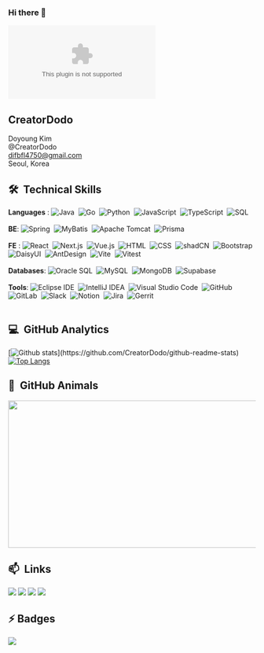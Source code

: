 ### Hi there 👋
[![hits](https://myhits.vercel.app/api/hit/https%3A%2F%2Fdeku.posstree.com?color=blue&label=hits&size=small)](https://myhits.vercel.app)

## CreatorDodo
Doyoung Kim<br/>
@CreatorDodo<br/>
difbfl4750@gmail.com<br/>
Seoul, Korea<br/>

## 🛠 &nbsp;Technical Skills
**Languages** : 
![Java](https://img.shields.io/badge/-Java-05122A?style=flat&logo=Java)&nbsp;
![Go](https://img.shields.io/badge/-Go-05122A?style=flat&logo=Go)&nbsp;
![Python](https://img.shields.io/badge/-Python-05122A?style=flat&logo=python)&nbsp;
![JavaScript](https://img.shields.io/badge/-JavaScript-05122A?style=flat&logo=javascript)&nbsp;
![TypeScript](https://img.shields.io/badge/-TypeScript-05122A?style=flat&logo=typescript)&nbsp;
![SQL](https://img.shields.io/badge/-SQL-05122A?style=flat&logo=sql)&nbsp;\
<br>
**BE**: 
![Spring](https://img.shields.io/badge/-Spring-05122A?style=flat&logo=Spring)&nbsp;
![MyBatis](https://img.shields.io/badge/-MyBatis-05122A?style=flat&logo=Fluentd)&nbsp;
![Apache Tomcat](https://img.shields.io/badge/-Apache%20Tomcat-05122A?style=flat&logo=Apache%20Tomcat)&nbsp;
![Prisma](https://img.shields.io/badge/-Prisma-05122A?style=flat&logo=Prisma)&nbsp;\
<br>
**FE** : 
![React](https://img.shields.io/badge/-React-05122A?style=flat&logo=React)&nbsp;
![Next.js](https://img.shields.io/badge/-Next.js-05122A?style=flat&logo=Next.js)&nbsp;
![Vue.js](https://img.shields.io/badge/-Vue.js-05122A?style=flat&logo=Vue.js)&nbsp;
![HTML](https://img.shields.io/badge/-HTML-05122A?style=flat&logo=HTML5)&nbsp;
![CSS](https://img.shields.io/badge/-CSS-05122A?style=flat&logo=CSS3&logoColor=1572B6)&nbsp;
![shadCN](https://img.shields.io/badge/-shadCN-05122A?style=flat&logo=shadCN)&nbsp;
![Bootstrap](https://img.shields.io/badge/-Bootstrap-05122A?style=flat&logo=Bootstrap)&nbsp;
![DaisyUI](https://img.shields.io/badge/-DaisyUI-05122A?style=flat&logo=DaisyUI)&nbsp;
![AntDesign](https://img.shields.io/badge/-AntDesign-05122A?style=flat&logo=AntDesign)&nbsp;
![Vite](https://img.shields.io/badge/-Vite-05122A?style=flat&logo=vite)&nbsp;
![Vitest](https://img.shields.io/badge/-Vitest-05122A?style=flat&logo=vitest)&nbsp;\
<br>
**Databases**: ![Oracle SQL](https://img.shields.io/badge/-Oracle%20SQL-05122A?style=flat&logo=oracle)&nbsp;
![MySQL](https://img.shields.io/badge/-MySQL-05122A?style=flat&logo=mysql)&nbsp;
![MongoDB](https://img.shields.io/badge/-MongoDB-05122A?style=flat&logo=mongodb)&nbsp;
![Supabase](https://img.shields.io/badge/-Supabase-05122A?style=flat&logo=supabase)&nbsp;\
<br>
**Tools**: 
![Eclipse IDE](https://img.shields.io/badge/-Eclipse%20IDE-05122A?style=flat&logo=EclipseIDE)&nbsp;
![IntelliJ IDEA](https://img.shields.io/badge/-IntelliJ%20IDEA-05122A?style=flat&logo=intellijidea)&nbsp;
![Visual Studio Code](https://img.shields.io/badge/-Visual%20Studio%20Code-05122A?style=flat&logo=visualstudiocode)&nbsp;
![GitHub](https://img.shields.io/badge/-GitHub-05122A?style=flat&logo=github)&nbsp;
![GitLab](https://img.shields.io/badge/-GitLab-05122A?style=flat&logo=gitlab)&nbsp;
![Slack](https://img.shields.io/badge/-Slack-05122A?style=flat&logo=slack)&nbsp;
![Notion](https://img.shields.io/badge/-Notion-05122A?style=flat&logo=notion)&nbsp;
![Jira](https://img.shields.io/badge/-Jira-05122A?style=flat&logo=jira)&nbsp;
![Gerrit](https://img.shields.io/badge/-Gerrit-05122A?style=flat&logo=gerrit)&nbsp;\
<br>

## 💻 &nbsp;GitHub Analytics
[![Github stats](https://github-readme-stats.vercel.app/api?username=CreatorDodo&show_icons=true&theme=algolia&include_all_commits=true&count_private=true")](https://github.com/CreatorDodo/github-readme-stats)
[![Top Langs](https://github-readme-stats.vercel.app/api/top-langs/?username=CreatorDodo&layout=compact&theme=algolia)](https://github.com/CreatorDodo/github-readme-stats)

## 🌻 &nbsp;GitHub Animals
<a href="https://github.com/devxb/gitanimals">
<img
  src="https://render.gitanimals.org/farms/CreatorDodo"
  width="600"
  height="300"
/>
</a>

## 📫 &nbsp;Links
<a href="https://www.creatordodo.dev/"><img src="https://img.shields.io/badge/Porfoilo-Web-blue"/></a>
<a href="https://medium.com/@Dodo3"><img src="https://img.shields.io/badge/Medium-333333?style=flat&logo=Medium&logoColor=white" ></a>
<a href="mailto:difbfl4750@gmail.com"><img src="https://img.shields.io/badge/-difbfl4750@gmail.com-D14836?style=flat&logo=Gmail&logoColor=white"/></a>
<a href="https://www.linkedin.com/in/creatordodo/"><img src="https://img.shields.io/badge/LinkedIn-0077B5?style=flat&logo=LinkedIn&logoColor=white" /></a>

## ⚡ Badges
<a href="https://hhpluscertificateofcompletion.oopy.io/"><img src="https://static.spartacodingclub.kr/hanghae99/plus/completion/badge_red.svg" /></a>



<!--
**CreatorDodo/CreatorDoDo** is a ✨ _special_ ✨ repository because its `README.md` (this file) appears on CreatorDodo GitHub profile.

Here are some ideas to get you started:

- 🔭 I’m currently working on ...
- 🌱 I’m currently learning ...
- 👯 I’m looking to collaborate on ...
- 🤔 I’m looking for help with ...
- 💬 Ask me about ...
- 📫 How to reach me: ...
- 😄 Pronouns: ...
- ⚡ Fun fact: ...
-->
